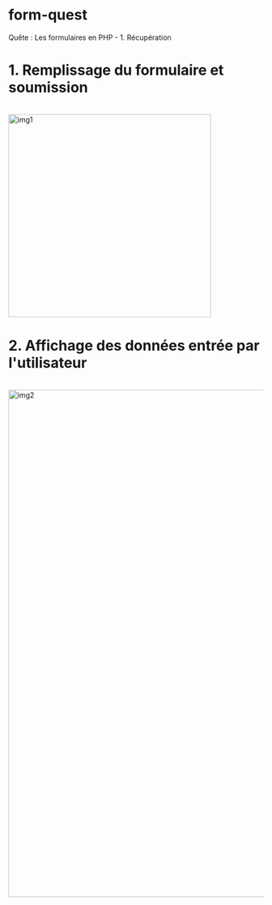 # form-quest
Quête : Les formulaires en PHP - 1. Récupération

<h1>1. Remplissage du formulaire et soumission</h1>
<br>
<img align="center" alt="img1" width="400" src="https://github.com/alekmik/form-quest/assets/90455479/f147acf0-0afb-4d8f-b26a-ff35ed6e4a15">

<h1>2. Affichage des données entrée par l'utilisateur</h1>
<br>
<img align="center" alt="img2" width="1000" src="https://github.com/alekmik/form-quest/assets/90455479/589ec98d-02a1-4324-98ef-4247f89bba9c">
